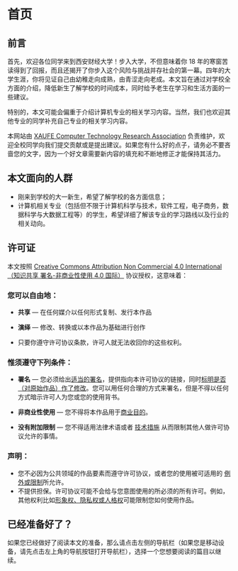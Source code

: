 # 首页

## 前言

首先，欢迎各位同学来到西安财经大学！步入大学，不但意味着你 18 年的寒窗苦读得到了回报，而且还揭开了你步入这个风险与挑战并存社会的第一幕。四年的大学生涯，你将见证自己由幼稚走向成熟，由青涩走向老成。本文旨在通过对学校全方面的介绍，降低新生了解学校的时间成本，同时给予老生在学习和生活方面的一些建议。

特别的，本文可能会偏重于介绍计算机专业的相关学习内容。当然，我们也欢迎其他专业的同学补充自己专业的相关学习内容。

本网站由 [XAUFE Computer Technology Research Association](https://xctra.cn/) 负责维护，欢迎全校同学向我们提交贡献或是提出建议。如果您有什么好的点子，请务必不要吝啬您的文字，因为一个好文章需要新内容的填充和不断地修正才能保持其活力。

## 本文面向的人群

- 刚来到学校的大一新生，希望了解学校的各方面信息；
- 计算机相关专业（包括但不限于计算机科学与技术，软件工程，电子商务，数据科学与大数据工程等）的学生，希望详细了解该专业的学习路线以及行业的相关动向。


## 许可证

本文按照 [Creative Commons Attribution Non Commercial 4.0 International（知识共享 署名-非商业性使用 4.0 国际）](https://creativecommons.org/licenses/by-nc/4.0/) 协议授权，这意味着：

### 您可以自由地：

- **共享** — 在任何媒介以任何形式复制、发行本作品
- **演绎** — 修改、转换或以本作品为基础进行创作

- 只要你遵守许可协议条款，许可人就无法收回你的这些权利。

### 惟须遵守下列条件：

- **署名** — 您必须给出[适当的署名](https://creativecommons.org/licenses/by-nc/4.0/deed.zh#)，提供指向本许可协议的链接，同时[标明是否（对原始作品）作了修改](https://creativecommons.org/licenses/by-nc/4.0/deed.zh#)。您可以用任何合理的方式来署名，但是不得以任何方式暗示许可人为您或您的使用背书。
- **非商业性使用** — 您不得将本作品用于[商业目的](https://creativecommons.org/licenses/by-nc/4.0/deed.zh#)。

- **没有附加限制** — 您不得适用法律术语或者 [技术措施](https://creativecommons.org/licenses/by-nc/4.0/deed.zh#) 从而限制其他人做许可协议允许的事情。

### 声明：

- 您不必因为公共领域的作品要素而遵守许可协议，或者您的使用被可适用的 [例外或限制](https://creativecommons.org/licenses/by-nc/4.0/deed.zh#)所允许。
- 不提供担保。许可协议可能不会给与您意图使用的所必须的所有许可。例如，其他权利比如[形象权、隐私权或人格权](https://creativecommons.org/licenses/by-nc/4.0/deed.zh#)可能限制您如何使用作品。

## 已经准备好了？

如果您已经做好了阅读本文的准备，那么请点击左侧的导航栏（如果您是移动设备，请先点击左上角的导航按钮打开导航栏），选择一个您想要阅读的篇目以继续。
